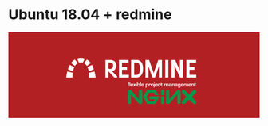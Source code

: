 # Ubuntu 18.04 + redmine
![redmine](https://github.com/rbernardes/nginx-redmine/blob/master/redmine.png?raw=true)

